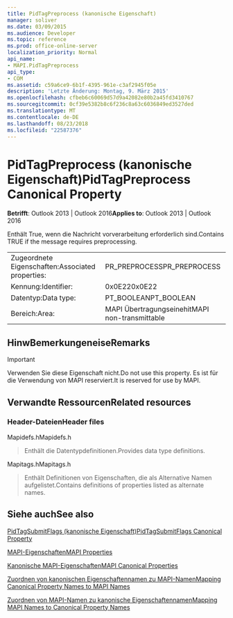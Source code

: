 ```yaml
---
title: PidTagPreprocess (kanonische Eigenschaft)
manager: soliver
ms.date: 03/09/2015
ms.audience: Developer
ms.topic: reference
ms.prod: office-online-server
localization_priority: Normal
api_name:
- MAPI.PidTagPreprocess
api_type:
- COM
ms.assetid: c59a6ce9-6b1f-4395-961e-c3af2945f05e
description: 'Letzte Änderung: Montag, 9. März 2015'
ms.openlocfilehash: cfbeb6c60069d57d9a42082e80b2a45fd3410767
ms.sourcegitcommit: 0cf39e5382b8c6f236c8a63c6036849ed3527ded
ms.translationtype: MT
ms.contentlocale: de-DE
ms.lasthandoff: 08/23/2018
ms.locfileid: "22587376"
---
```

# <a name="pidtagpreprocess-canonical-property"></a><span data-ttu-id="000cf-103">PidTagPreprocess (kanonische Eigenschaft)</span><span class="sxs-lookup"><span data-stu-id="000cf-103">PidTagPreprocess Canonical Property</span></span>

  
  
<span data-ttu-id="000cf-104">**Betrifft**: Outlook 2013 | Outlook 2016</span><span class="sxs-lookup"><span data-stu-id="000cf-104">**Applies to**: Outlook 2013 | Outlook 2016</span></span> 
  
<span data-ttu-id="000cf-105">Enthält True, wenn die Nachricht vorverarbeitung erforderlich sind.</span><span class="sxs-lookup"><span data-stu-id="000cf-105">Contains TRUE if the message requires preprocessing.</span></span>
  
|||
|:-----|:-----|
|<span data-ttu-id="000cf-106">Zugeordnete Eigenschaften:</span><span class="sxs-lookup"><span data-stu-id="000cf-106">Associated properties:</span></span>  <br/> |<span data-ttu-id="000cf-107">PR_PREPROCESS</span><span class="sxs-lookup"><span data-stu-id="000cf-107">PR_PREPROCESS</span></span>  <br/> |
|<span data-ttu-id="000cf-108">Kennung:</span><span class="sxs-lookup"><span data-stu-id="000cf-108">Identifier:</span></span>  <br/> |<span data-ttu-id="000cf-109">0x0E22</span><span class="sxs-lookup"><span data-stu-id="000cf-109">0x0E22</span></span>  <br/> |
|<span data-ttu-id="000cf-110">Datentyp:</span><span class="sxs-lookup"><span data-stu-id="000cf-110">Data type:</span></span>  <br/> |<span data-ttu-id="000cf-111">PT_BOOLEAN</span><span class="sxs-lookup"><span data-stu-id="000cf-111">PT_BOOLEAN</span></span>  <br/> |
|<span data-ttu-id="000cf-112">Bereich:</span><span class="sxs-lookup"><span data-stu-id="000cf-112">Area:</span></span>  <br/> |<span data-ttu-id="000cf-113">MAPI Übertragungseinehit</span><span class="sxs-lookup"><span data-stu-id="000cf-113">MAPI non-transmittable</span></span>  <br/> |
   
## <a name="remarks"></a><span data-ttu-id="000cf-114">HinwBemerkungeneise</span><span class="sxs-lookup"><span data-stu-id="000cf-114">Remarks</span></span>

> [!IMPORTANT]
> <span data-ttu-id="000cf-115">Verwenden Sie diese Eigenschaft nicht.</span><span class="sxs-lookup"><span data-stu-id="000cf-115">Do not use this property.</span></span> <span data-ttu-id="000cf-116">Es ist für die Verwendung von MAPI reserviert.</span><span class="sxs-lookup"><span data-stu-id="000cf-116">It is reserved for use by MAPI.</span></span> 
  
## <a name="related-resources"></a><span data-ttu-id="000cf-117">Verwandte Ressourcen</span><span class="sxs-lookup"><span data-stu-id="000cf-117">Related resources</span></span>

### <a name="header-files"></a><span data-ttu-id="000cf-118">Header-Dateien</span><span class="sxs-lookup"><span data-stu-id="000cf-118">Header files</span></span>

<span data-ttu-id="000cf-119">Mapidefs.h</span><span class="sxs-lookup"><span data-stu-id="000cf-119">Mapidefs.h</span></span>
  
> <span data-ttu-id="000cf-120">Enthält die Datentypdefinitionen.</span><span class="sxs-lookup"><span data-stu-id="000cf-120">Provides data type definitions.</span></span>
    
<span data-ttu-id="000cf-121">Mapitags.h</span><span class="sxs-lookup"><span data-stu-id="000cf-121">Mapitags.h</span></span>
  
> <span data-ttu-id="000cf-122">Enthält Definitionen von Eigenschaften, die als Alternative Namen aufgelistet.</span><span class="sxs-lookup"><span data-stu-id="000cf-122">Contains definitions of properties listed as alternate names.</span></span>
    
## <a name="see-also"></a><span data-ttu-id="000cf-123">Siehe auch</span><span class="sxs-lookup"><span data-stu-id="000cf-123">See also</span></span>



[<span data-ttu-id="000cf-124">PidTagSubmitFlags (kanonische Eigenschaft)</span><span class="sxs-lookup"><span data-stu-id="000cf-124">PidTagSubmitFlags Canonical Property</span></span>](pidtagsubmitflags-canonical-property.md)


[<span data-ttu-id="000cf-125">MAPI-Eigenschaften</span><span class="sxs-lookup"><span data-stu-id="000cf-125">MAPI Properties</span></span>](mapi-properties.md)
  
[<span data-ttu-id="000cf-126">Kanonische MAPI-Eigenschaften</span><span class="sxs-lookup"><span data-stu-id="000cf-126">MAPI Canonical Properties</span></span>](mapi-canonical-properties.md)
  
[<span data-ttu-id="000cf-127">Zuordnen von kanonischen Eigenschaftennamen zu MAPI-Namen</span><span class="sxs-lookup"><span data-stu-id="000cf-127">Mapping Canonical Property Names to MAPI Names</span></span>](mapping-canonical-property-names-to-mapi-names.md)
  
[<span data-ttu-id="000cf-128">Zuordnen von MAPI-Namen zu kanonische Eigenschaftennamen</span><span class="sxs-lookup"><span data-stu-id="000cf-128">Mapping MAPI Names to Canonical Property Names</span></span>](mapping-mapi-names-to-canonical-property-names.md)

